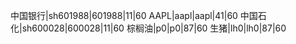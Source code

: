 中国银行|sh601988|601988|11|60
AAPL|aapl|aapl|41|60
中国石化|sh600028|600028|11|60
棕榈油|p0|p0|87|60
生猪|lh0|lh0|87|60

